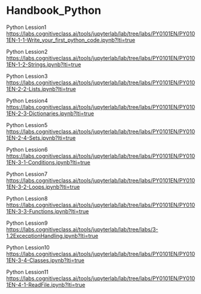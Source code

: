 # Handbook_Python

Python Lession1
https://labs.cognitiveclass.ai/tools/jupyterlab/lab/tree/labs/PY0101EN/PY0101EN-1-1-Write_your_first_python_code.ipynb?lti=true

Python Lession2
https://labs.cognitiveclass.ai/tools/jupyterlab/lab/tree/labs/PY0101EN/PY0101EN-1-2-Strings.ipynb?lti=true

Python Lession3
https://labs.cognitiveclass.ai/tools/jupyterlab/lab/tree/labs/PY0101EN/PY0101EN-2-2-Lists.ipynb?lti=true

Python Lession4
https://labs.cognitiveclass.ai/tools/jupyterlab/lab/tree/labs/PY0101EN/PY0101EN-2-3-Dictionaries.ipynb?lti=true

Python Lession5
https://labs.cognitiveclass.ai/tools/jupyterlab/lab/tree/labs/PY0101EN/PY0101EN-2-4-Sets.ipynb?lti=true

Python Lession6
https://labs.cognitiveclass.ai/tools/jupyterlab/lab/tree/labs/PY0101EN/PY0101EN-3-1-Conditions.ipynb?lti=true

Python Lession7
https://labs.cognitiveclass.ai/tools/jupyterlab/lab/tree/labs/PY0101EN/PY0101EN-3-2-Loops.ipynb?lti=true

Python Lession8
https://labs.cognitiveclass.ai/tools/jupyterlab/lab/tree/labs/PY0101EN/PY0101EN-3-3-Functions.ipynb?lti=true

Python Lession9
https://labs.cognitiveclass.ai/tools/jupyterlab/lab/tree/labs/3-1.2ExcecptionHandling.ipynb?lti=true

Python Lession10
https://labs.cognitiveclass.ai/tools/jupyterlab/lab/tree/labs/PY0101EN/PY0101EN-3-4-Classes.ipynb?lti=true

Python Lession11
https://labs.cognitiveclass.ai/tools/jupyterlab/lab/tree/labs/PY0101EN/PY0101EN-4-1-ReadFile.ipynb?lti=true
